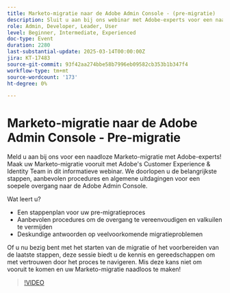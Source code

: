```yaml
---
title: Marketo-migratie naar de Adobe Admin Console - (pre-migratie)
description: Sluit u aan bij ons webinar met Adobe-experts voor een naadloze Marketo-migratie! Leer belangrijke stappen, beste praktijken, en oplossingen aan gemeenschappelijke uitdagingen. Neem de kennis om met vertrouwen door de Adobe Admin Console te navigeren. Mis deze kans niet om uw overgang te vereenvoudigen en valkuilen te voorkomen!
role: Admin, Developer, Leader, User
level: Beginner, Intermediate, Experienced
doc-type: Event
duration: 2280
last-substantial-update: 2025-03-14T00:00:00Z
jira: KT-17483
source-git-commit: 93f42aa274bbe58b7996eb09582cb353b1b347f4
workflow-type: tm+mt
source-wordcount: '173'
ht-degree: 0%

---
```



# Marketo-migratie naar de Adobe Admin Console - Pre-migratie

Meld u aan bij ons voor een naadloze Marketo-migratie met Adobe-experts!
Maak uw Marketo-migratie vooruit met Adobe&#39;s Customer Experience &amp; Identity Team in dit informatieve webinar. We doorlopen u de belangrijkste stappen, aanbevolen procedures en algemene uitdagingen voor een soepele overgang naar de Adobe Admin Console.

Wat leert u?

- Een stappenplan voor uw pre-migratieproces
- Aanbevolen procedures om de overgang te vereenvoudigen en valkuilen te vermijden
- Deskundige antwoorden op veelvoorkomende migratieproblemen

Of u nu bezig bent met het starten van de migratie of het voorbereiden van de laatste stappen, deze sessie biedt u de kennis en gereedschappen om met vertrouwen door het proces te navigeren. Mis deze kans niet om vooruit te komen en uw Marketo-migratie naadloos te maken!

>[!VIDEO](https://video.tv.adobe.com/v/3449712/?learn=on&enablevpops)
